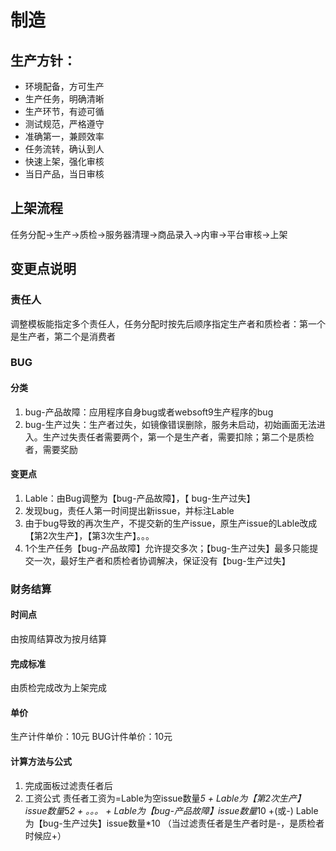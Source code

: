 # 制造

## 生产方针：

- 环境配备，方可生产
- 生产任务，明确清晰
- 生产环节，有迹可循
- 测试规范，严格遵守
- 准确第一，兼顾效率
- 任务流转，确认到人
- 快速上架，强化审核
- 当日产品，当日审核

## 上架流程

任务分配->生产->质检->服务器清理->商品录入->内审->平台审核->上架

## 变更点说明

### 责任人

调整模板能指定多个责任人，任务分配时按先后顺序指定生产者和质检者：第一个是生产者，第二个是消费者

### BUG

#### 分类
1. bug-产品故障：应用程序自身bug或者websoft9生产程序的bug
2. bug-生产过失：生产者过失，如镜像错误删除，服务未启动，初始画面无法进入。生产过失责任者需要两个，第一个是生产者，需要扣除；第二个是质检者，需要奖励

#### 变更点
1. Lable：由Bug调整为【bug-产品故障】，【 bug-生产过失】
2. 发现bug，责任人第一时间提出新issue，并标注Lable
3. 由于bug导致的再次生产，不提交新的生产issue，原生产issue的Lable改成【第2次生产】，【第3次生产】。。。
4. 1个生产任务【bug-产品故障】允许提交多次；【bug-生产过失】最多只能提交一次，最好生产者和质检者协调解决，保证没有【bug-生产过失】

### 财务结算

#### 时间点
由按周结算改为按月结算

#### 完成标准
由质检完成改为上架完成

#### 单价
生产计件单价：10元  BUG计件单价：10元

#### 计算方法与公式
1. 完成面板过滤责任者后
2. 工资公式
责任者工资为=Lable为空issue数量*5 + Lable为【第2次生产】issue数量*5*2 + 。。。 + Lable为【bug-产品故障】issue数量*10 +(或-) Lable为【bug-生产过失】issue数量*10
（当过滤责任者是生产者时是-，是质检者时候应+）

